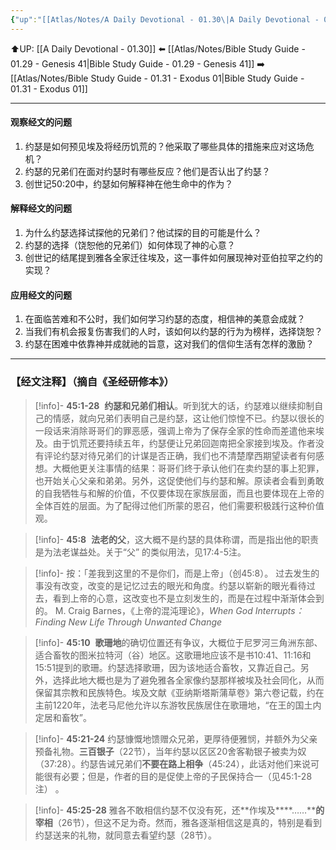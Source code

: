 ```yaml
---
{"up":"[[Atlas/Notes/A Daily Devotional - 01.30\|A Daily Devotional - 01.30]]","dg-publish":true,"permalink":"/atlas/notes/bible-study-guide-01-30-genesis-45/","dgPassFrontmatter":true}
---
```


⬆️UP: [[A Daily Devotional - 01.30]]
⬅️ [[Atlas/Notes/Bible Study Guide - 01.29 - Genesis 41\|Bible Study Guide - 01.29 - Genesis 41]]
➡️ [[Atlas/Notes/Bible Study Guide - 01.31 - Exodus 01\|Bible Study Guide - 01.31 - Exodus 01]] 

---

#### 观察经文的问题
1. 约瑟是如何预见埃及将经历饥荒的？他采取了哪些具体的措施来应对这场危机？  
2. 约瑟的兄弟们在面对约瑟时有哪些反应？他们是否认出了约瑟？  
3. 创世记50:20中，约瑟如何解释神在他生命中的作为？  

#### 解释经文的问题
1. 为什么约瑟选择试探他的兄弟们？他试探的目的可能是什么？  
2. 约瑟的选择（饶恕他的兄弟们）如何体现了神的心意？  
3. 创世记的结尾提到雅各全家迁往埃及，这一事件如何展现神对亚伯拉罕之约的实现？  

#### 应用经文的问题
1. 在面临苦难和不公时，我们如何学习约瑟的态度，相信神的美意会成就？  
2. 当我们有机会报复伤害我们的人时，该如何以约瑟的行为为榜样，选择饶恕？  
3. 约瑟在困难中依靠神并成就祂的旨意，这对我们的信仰生活有怎样的激励？

---
### 【经文注释】（摘自《圣经研修本》）

> [!info]- **45:1-28** 
> **约瑟和兄弟们相认**。听到犹大的话，约瑟难以继续抑制自己的情感，就向兄弟们表明自己是约瑟，这让他们惊惶不已。约瑟以很长的一段话来消除哥哥们的罪恶感，强调上帝为了保存全家的性命而差遣他来埃及。由于饥荒还要持续五年，约瑟便让兄弟回迦南把全家接到埃及。作者没有评论约瑟对待兄弟们的计谋是否正确，我们也不清楚摩西期望读者有何感想。大概他更关注事情的结果：哥哥们终于承认他们在卖约瑟的事上犯罪，也开始关心父亲和弟弟。另外，这促使他们与约瑟和解。原读者会看到勇敢的自我牺牲与和解的价值，不仅要体现在家族层面，而且也要体现在上帝的全体百姓的层面。为了配得过他们所蒙的恩召，他们需要积极践行这种价值观。

> [!info]- **45:8** 
> **法老的父**，这大概不是约瑟的具体称谓，而是指出他的职责是为法老谋益处。关于“父” 的类似用法，见17:4-5注。

> [!info]- 按：「差我到这里的不是你们，而是上帝」（创45:8）。
> 过去发生的事没有改变，改变的是记忆过去的眼光和角度。约瑟以崭新的眼光看待过去，看到上帝的心意，这改变也不是立刻发生的，而是在过程中渐渐体会到的。 M. Craig Barnes，《上帝的混沌理论》，_When God Interrupts：Finding New Life Through Unwanted Change_

> [!info]- **45:10** 
> **歌珊地**的确切位置还有争议，大概位于尼罗河三角洲东部、适合畜牧的图米拉特河（谷）地区。这歌珊地应该不是书10:41、11:16和15:51提到的歌珊。约瑟选择歌珊，因为该地适合畜牧，又靠近自己。另外，选择此地大概也是为了避免雅各全家像约瑟那样被埃及社会同化，从而保留其宗教和民族特色。埃及文献《亚纳斯塔斯蒲草卷》第六卷记载，约在主前1220年，法老马尼他允许以东游牧民族居住在歌珊地，“在王的国土内定居和畜牧”。

> [!info]- **45:21-24**
> 约瑟慷慨地馈赠众兄弟，更厚待便雅悯，并额外为父亲预备礼物。**三百银子**（22节），当年约瑟以区区20舍客勒银子被卖为奴（37:28）。约瑟告诫兄弟们**不要在路上相争**（45:24），此话对他们来说可能很有必要；但是，作者的目的是促使上帝的子民保持合一（见45:1-28注） 。

> [!info]- **45:25-28**
> 雅各不敢相信约瑟不仅没有死，还**作埃及****……****的宰相**（26节），但这不足为奇。然而，雅各逐渐相信这是真的，特别是看到约瑟送来的礼物，就同意去看望约瑟（28节）。

